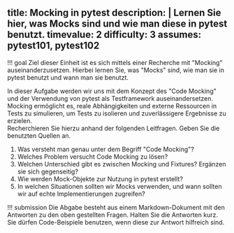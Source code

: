 title: Mocking in pytest
description: |
  Lernen Sie hier, was Mocks sind und wie man diese in pytest benutzt.
timevalue: 2
difficulty: 3
assumes: pytest101, pytest102
---
!!! goal
    Ziel dieser Einheit ist es sich mittels einer Recherche  mit "Mocking" auseinanderzusetzen.
    Hierbei lernen Sie, was "Mocks" sind, wie man sie in pytest benutzt und wann man sie benutzt.

In dieser Aufgabe werden wir uns mit dem Konzept des "Code Mocking" und der Verwendung von pytest
als Testframework auseinandersetzen. 
Mocking ermöglicht es, reale Abhängigkeiten und externe Ressourcen in Tests zu simulieren, um Tests
zu isolieren und zuverlässigere Ergebnisse zu erzielen.  
Recherchieren Sie hierzu anhand der folgenden Leitfragen. 
Geben Sie die benutzten Quellen an.

1. Was versteht man genau unter dem Begriff "Code Mocking"?
2. Welches Problem versucht Code Mocking zu lösen?
3. Welchen Unterschied gibt es zwischen Mocking und Fixtures?
   Ergänzen sie sich gegenseitig?
4. Wie werden Mock-Objekte zur Nutzung in pytest erstellt?
5. In welchen Situationen sollten wir Mocks verwenden, und wann sollten wir auf echte
   Implementierungen zugreifen?

!!! submission
    Die Abgabe besteht aus einem Markdown-Dokument mit den Antworten zu den oben gestellten Fragen.
    Halten Sie die Antworten kurz.
    Sie dürfen Code-Beispiele benutzen, wenn diese zur Antwort hilfreich sind.
